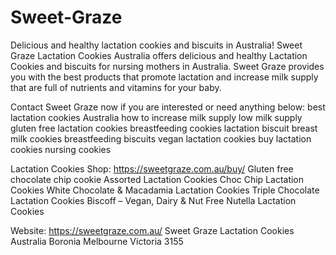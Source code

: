 # Sweet-Graze
Delicious and healthy lactation cookies and biscuits in Australia!
Sweet Graze Lactation Cookies Australia offers delicious and healthy Lactation Cookies and biscuits for nursing mothers in Australia. Sweet Graze provides you with the best products that promote lactation and increase milk supply that are full of nutrients and vitamins for your baby. 

Contact Sweet Graze now if you are interested or need anything below:
best lactation cookies Australia
how to increase milk supply
low milk supply
gluten free lactation cookies 
breastfeeding cookies
lactation biscuit
breast milk cookies
breastfeeding biscuits
vegan lactation cookies
buy lactation cookies
nursing cookies


Lactation Cookies Shop: https://sweetgraze.com.au/buy/
Gluten free chocolate chip cookie 
Assorted Lactation Cookies
Choc Chip Lactation Cookies
White Chocolate & Macadamia Lactation Cookies
Triple Chocolate  Lactation Cookies
Biscoff – Vegan, Dairy & Nut Free 
Nutella Lactation Cookies




Website: https://sweetgraze.com.au/
Sweet Graze Lactation Cookies Australia
Boronia Melbourne Victoria 3155

